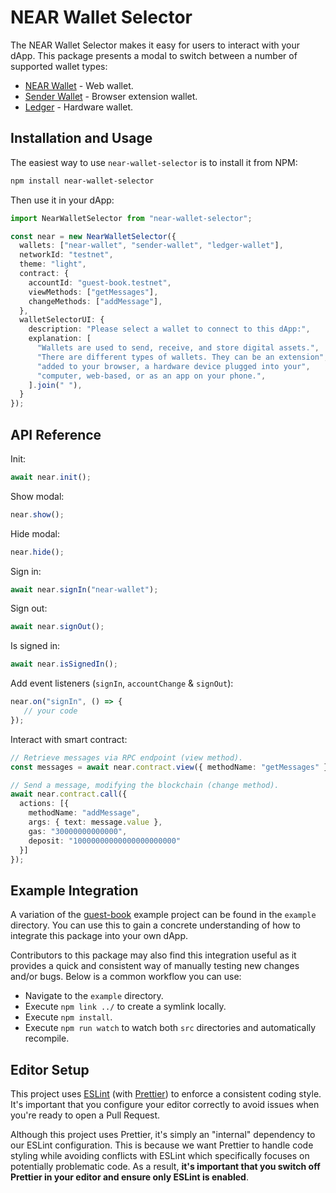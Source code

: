 # NEAR Wallet Selector

The NEAR Wallet Selector makes it easy for users to interact with your dApp. This package presents a modal to switch between a number of supported wallet types:

- [NEAR Wallet](https://wallet.near.org/) - Web wallet.
- [Sender Wallet](https://chrome.google.com/webstore/detail/sender-wallet/epapihdplajcdnnkdeiahlgigofloibg) - Browser extension wallet.
- [Ledger](https://www.ledger.com/) - Hardware wallet.

## Installation and Usage

The easiest way to use `near-wallet-selector` is to install it from NPM:

```bash
npm install near-wallet-selector
```

Then use it in your dApp:

```ts
import NearWalletSelector from "near-wallet-selector";

const near = new NearWalletSelector({
  wallets: ["near-wallet", "sender-wallet", "ledger-wallet"],
  networkId: "testnet",
  theme: "light",
  contract: {
    accountId: "guest-book.testnet",
    viewMethods: ["getMessages"],
    changeMethods: ["addMessage"],
  },
  walletSelectorUI: {
    description: "Please select a wallet to connect to this dApp:",
    explanation: [
      "Wallets are used to send, receive, and store digital assets.",
      "There are different types of wallets. They can be an extension",
      "added to your browser, a hardware device plugged into your",
      "computer, web-based, or as an app on your phone.",
    ].join(" "),
  }
});
```

## API Reference

Init:

```ts
await near.init();
```

Show modal:

```ts
near.show();
```

Hide modal:

```ts
near.hide();
```

Sign in:

```ts
await near.signIn("near-wallet");
```

Sign out:

```ts
await near.signOut();
```

Is signed in:

```ts
await near.isSignedIn();
```

Add event listeners (`signIn`, `accountChange` & `signOut`):

```ts
near.on("signIn", () => {
   // your code
});
```

Interact with smart contract:

```ts
// Retrieve messages via RPC endpoint (view method).
const messages = await near.contract.view({ methodName: "getMessages" });

// Send a message, modifying the blockchain (change method).
await near.contract.call({
  actions: [{
    methodName: "addMessage",
    args: { text: message.value },
    gas: "30000000000000",
    deposit: "10000000000000000000000"
  }]
});
```

## Example Integration

A variation of the [guest-book](https://github.com/near-examples/guest-book/)  example project can be found in the `example` directory. You can use this to gain a concrete understanding of how to integrate this package into your own dApp.

Contributors to this package may also find this integration useful as it provides a quick and consistent way of manually testing new changes and/or bugs. Below is a common workflow you can use:

- Navigate to the `example` directory.
- Execute `npm link ../` to create a symlink locally.
- Execute `npm install`.
- Execute `npm run watch` to watch both `src` directories and automatically recompile.

## Editor Setup

This project uses [ESLint](https://eslint.org/) (with [Prettier](https://prettier.io/)) to enforce a consistent coding style. It's important that you configure your editor correctly to avoid issues when you're ready to open a Pull Request.

Although this project uses Prettier, it's simply an "internal" dependency to our ESLint configuration. This is because we want Prettier to handle code styling while avoiding conflicts with ESLint which specifically focuses on potentially problematic code. As a result, **it's important that you switch off Prettier in your editor and ensure only ESLint is enabled**.
